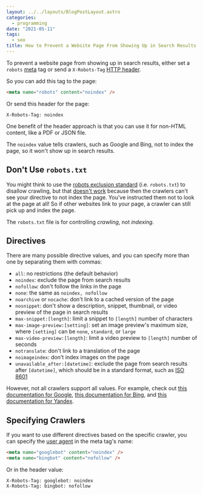 ```yaml
---
layout: ../../layouts/BlogPostLayout.astro
categories:
  - programming
date: "2021-05-11"
tags:
  - seo
title: How to Prevent a Website Page From Showing Up in Search Results
---
```


To prevent a website page from showing up in search results, either set a
`robots` [meta](https://developer.mozilla.org/en-US/docs/Web/HTML/Element/meta)
tag or send a `X-Robots-Tag` [HTTP
header](https://developer.mozilla.org/en-US/docs/Web/HTTP/Headers).

So you can add this tag to the page:

```html
<meta name="robots" content="noindex" />
```

Or send this header for the page:

```
X-Robots-Tag: noindex
```

One benefit of the header approach is that you can use it for non-HTML content,
like a PDF or JSON file.

The `noindex` value tells crawlers, such as Google and Bing, not to index the
page, so it won't show up in search results.

## Don't Use `robots.txt`

You might think to use the [robots exclusion
standard](https://en.wikipedia.org/wiki/Robots_exclusion_standard) (i.e.
`robots.txt`) to disallow crawling, but that [doesn't
work](https://developers.google.com/search/docs/advanced/robots/intro?rd=1#understand-the-limitations-of-a-robots.txt-file)
because then the crawlers can't see your directive to not index the page. You've
instructed them not to look at the page at all! So if other websites link to
your page, a crawler can still pick up and index the page.

The `robots.txt` file is for controlling *crawling*, not *indexing*.

## Directives

There are many possible directive values, and you can specify more than one by
separating them with commas:

* `all`: no restrictions (the default behavior)
* `noindex`: exclude the page from search results
* `nofollow`: don't follow the links in the page
* `none`: the same as `noindex, nofollow`
* `noarchive` or `nocache`: don't link to a cached version of the page
* `nosnippet`: don't show a description, snippet, thumbnail, or video preview of
  the page in search results
* `max-snippet:[length]`: limit a snippet to `[length]` number of characters
* `max-image-preview:[setting]`: set an image preview's maximum size, where
  `[setting]` can be `none`, `standard`, or `large`
* `max-video-preview:[length]`: limit a video preview to `[length]` number of
  seconds
* `notranslate`: don't link to a translation of the page
* `noimageindex`: don't index images on the page
* `unavailable_after:[datetime]`: exclude the page from search results after
  `[datetime]`, which should be in a standard format, such as [ISO
  8601](https://en.wikipedia.org/wiki/ISO_8601)

However, not all crawlers support all values. For example, check out [this
documentation for
Google](https://developers.google.com/search/docs/advanced/robots/robots_meta_tag#directives),
[this documentation for
Bing](https://www.bing.com/webmasters/help/which-robots-metatags-does-bing-support-5198d240),
and [this documentation for
Yandex](https://yandex.com/support/webmaster/controlling-robot/meta-robots.html).

## Specifying Crawlers

If you want to use different directives based on the specific crawler, you can
specify the [user agent](https://en.wikipedia.org/wiki/User_agent) in the meta
tag's name:

```html
<meta name="googlebot" content="noindex" />
<meta name="bingbot" content="nofollow" />
```

Or in the header value:

```
X-Robots-Tag: googlebot: noindex
X-Robots-Tag: bingbot: nofollow
```
